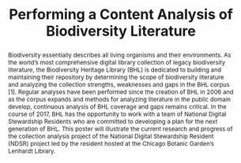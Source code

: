 ---
abstract: 'Biodiversity essentially describes all living organisms and their environments.
  As the world’s most comprehensive digital library collection of legacy biodiversity
  literature, the Biodiversity Heritage Library (BHL) is dedicated to building and
  maintaining their repository by determining the scope of biodiversity literature
  and analyzing the collection strengths, weaknesses and gaps in the BHL corpus [1].
  Regular analyses have been performed since the creation of BHL in 2006 and as the
  corpus expands and methods for analyzing literature in the public domain develop,
  continuous analysis of BHL coverage and gaps remains critical. In the course of
  2017, BHL has the opportunity to work with a team of National Digital Stewardship
  Residents who are committed to developing a plan for the next generation of BHL.

  This poster will illustrate the current research and progress of the collection
  analysis project of the National Digital Stewardship Resident (NDSR) project led
  by the resident hosted at the Chicago Botanic Garden’s Lenhardt Library.'
creators:
- Esquivel, Alicia
date: null
document_url: https://services.phaidra.univie.ac.at/api/object/o:931134/download
grand_parent: iPRES
institutions: []
keywords:
- kyoto
- poster
landing_page_url: https://phaidra.univie.ac.at/o:931134
language: eng
layout: publication
license: CC BY-SA 4.0 International
notes_url: null
parent: iPRES 2017
presentation_url: null
size: 105252
source_name: iPRES
title: Performing a Content Analysis of Biodiversity Literature
type: poster
year: 2017
---